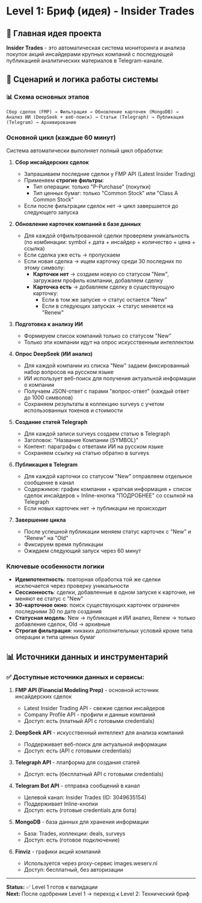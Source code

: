 # Level 1: Бриф (идея) - Insider Trades

## 🎯 Главная идея проекта

**Insider Trades** - это автоматическая система мониторинга и анализа покупок акций инсайдерами крупных компаний с последующей публикацией аналитических материалов в Telegram-канале.

## 🔄 Сценарий и логика работы системы

### 📊 Схема основных этапов
```
Сбор сделок (FMP) → Фильтрация → Обновление карточек (MongoDB) → 
Анализ ИИ (DeepSeek + веб-поиск) → Статьи (Telegraph) → Публикация (Telegram) → Архивирование
```

### Основной цикл (каждые 60 минут)
Система автоматически выполняет полный цикл обработки:

1. **Сбор инсайдерских сделок** 
   - Запрашиваем последние сделки у FMP API (Latest Insider Trading)
   - Применяем **строгие фильтры**:
     * Тип операции: только "P-Purchase" (покупки)
     * Тип ценных бумаг: только "Common Stock" или "Class A Common Stock"
   - Если после фильтрации сделок нет → цикл завершается до следующего запуска

2. **Обновление карточек компаний в базе данных**
   - Для каждой отфильтрованной сделки проверяем уникальность (по комбинации: symbol + дата + инсайдер + количество + цена + ссылка)
   - Если сделка уже есть → пропускаем
   - Если новая сделка → ищем карточку среди 30 последних по этому символу:
     * **Карточки нет** → создаем новую со статусом "New", загружаем профиль компании, добавляем сделку
     * **Карточка есть** → добавляем сделку в существующую карточку:
       - Если в том же запуске → статус остается "New" 
       - Если в следующих запусках → статус меняется на "Renew"

3. **Подготовка к анализу ИИ**
   - Формируем список компаний только со статусом "New"
   - Только эти компании идут на опрос искусственным интеллектом

4. **Опрос DeepSeek (ИИ анализ)**
   - Для каждой компании из списка "New" задаем фиксированный набор вопросов на русском языке
   - ИИ использует веб-поиск для получения актуальной информации о компании
   - Получаем JSON-ответ с парами "вопрос-ответ" (каждый ответ до 1000 символов)
   - Сохраняем результаты в коллекцию surveys с учетом использованных токенов и стоимости

5. **Создание статей Telegraph**
   - Для каждой записи surveys создаем статью в Telegraph
   - Заголовок: "Название Компании (SYMBOL)"
   - Контент: параграфы с ответами ИИ на русском языке
   - Сохраняем ссылку на статью обратно в surveys

6. **Публикация в Telegram**
   - Для каждой карточки со статусом "New" отправляем отдельное сообщение в канал
   - Содержимое: график компании + краткая информация + список сделок инсайдеров + Inline-кнопка "ПОДРОБНЕЕ" со ссылкой на Telegraph
   - Если новых карточек нет → публикации не происходит

7. **Завершение цикла**
   - После успешной публикации меняем статус карточек с "New" и "Renew" на "Old"
   - Фиксируем время публикации
   - Ожидаем следующий запуск через 60 минут

### Ключевые особенности логики
- **Идемпотентность**: повторная обработка той же сделки исключается через проверку уникальности
- **Сессионность**: сделки, добавленные в одном запуске к карточке, не меняют ее статус с "New"  
- **30-карточное окно**: поиск существующих карточек ограничен последними 30 по дате создания
- **Статусная модель**: New → публикация и ИИ анализ, Renew → только добавление сделок, Old → архивные
- **Строгая фильтрация**: никаких дополнительных условий кроме типа операции и типа ценных бумаг

## 📊 Источники данных и инструментарий

### ✅ Доступные источники данных и сервисы:
1. **FMP API (Financial Modeling Prep)** - основной источник инсайдерских сделок
   - Latest Insider Trading API - свежие сделки инсайдеров
   - Company Profile API - профили и данные компаний
   - Доступ: есть (платный API с готовыми credentials)

2. **DeepSeek API** - искусственный интеллект для анализа компаний
   - Поддерживает веб-поиск для актуальной информации
   - Доступ: есть (API с готовыми credentials)

3. **Telegraph API** - платформа для создания статей
   - Доступ: есть (бесплатный API с готовыми credentials)

4. **Telegram Bot API** - отправка сообщений в канал
   - Целевой канал: Insider Trades (ID: 3049635154)
   - Поддерживает Inline-кнопки
   - Доступ: есть (готовые credentials для бота)

5. **MongoDB** - база данных для хранения информации
   - База: Trades, коллекции: deals, surveys  
   - Доступ: есть (готовое подключение)

6. **Finviz** - графики акций компаний
   - Используется через proxy-сервис images.weserv.nl
   - Доступ: бесплатный, без авторизации

---

**Status:** ✅ Level 1 готов к валидации  
**Next:** После одобрения Level 1 → переход к Level 2: Технический бриф